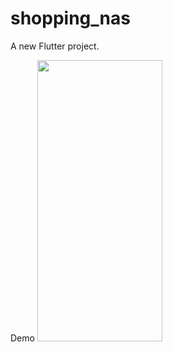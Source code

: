 # shopping_nas

A new Flutter project.

Demo
<img src="https://drive.google.com/uc?export=view&id=1KRD-vyRwIXVI5KHQwiVg4ApTrsFeELHI" width="200" height="450">